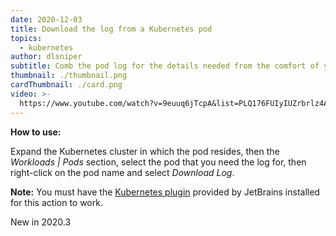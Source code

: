 ```yaml
---
date: 2020-12-03
title: Download the log from a Kubernetes pod
topics:
  - kubernetes
author: dlsniper
subtitle: Comb the pod log for the details needed from the comfort of your computer
thumbnail: ./thumbnail.png
cardThumbnail: ./card.png
video: >-
  https://www.youtube.com/watch?v=9euuq6jTcpA&list=PLQ176FUIyIUZrbrlz4AY1V8VzBJKZyVlW&index=50
---
```

**How to use:**

Expand the Kubernetes cluster in which the pod resides, then the _Workloads | Pods_ section, select the pod that you need the log for, then right-click on the pod name and select _Download Log_.

**Note:** You must have the [Kubernetes plugin](https://plugins.jetbrains.com/plugin/10485-kubernetes) provided by JetBrains installed for this action to work.

<span class="tag is-rounded">New in 2020.3</span>
